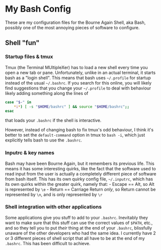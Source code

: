 # My Bash Config

These are my configuration files for the Bourne Again Shell, aka Bash, 
possibly one of the most annoying pieces of software to configure.


## Shell "fun"

### Startup files & tmux

Tmux (the Terminal MUltipleXer) has to load a new shell every time you open 
a new tab or pane. Unfortunately, unlike in an actual terminal, it starts 
bash as a "login shell". This means that bash uses `~/.profile` for startup 
instead of the usual `~/.bashrc`. If you search for this online, you will 
likely find suggestions that you change your `~/.profile` to deal with 
behaviour likely adding something along the lines of
```sh
case "$-" in
    *i*) [ -s "$HOME/bashrc" ] && source "$HOME/bashrc";;
esac
```
that loads your `.bashrc` if the shell is interactive.

However, instead of changing bash to fix tmux's odd behaviour, I think it's 
better to set the `default-command` option in tmux to `bash -i`, which just 
explicitly tells bash to use the `.bashrc`.


### Inputrc & key names

Bash may have been Bourne Again, but it remembers its previous life. This 
means it has some interesting quirks, like the fact that the software used 
to read input from the user is actually a completely different piece of 
software from bash itself. This has its own quirky config file, 
`~/.inputrc`, which has its own quirks within the greater quirk, namely 
that:
    - Escape == Alt, so Alt is represented by `\e`
    - Return == Carriage Return *only*, so Return cannot be represented by 
      `\n`, and is only represented by `\r`


### Shell integration with other applications

Some applications give you stuff to add to your `.bashrc`. Inevitably they 
want to make sure that this stuff can use the correct values of `$PATH`, 
etc., and so they tell you to put *their* thing at the end of your 
`.bashrc`, blissfully unaware of the other developers who had the same idea. 
I currently have 2 or 3 different pieces of shell script that all have to be 
at the end of my `.bashrc`. This has been difficult to achieve.
